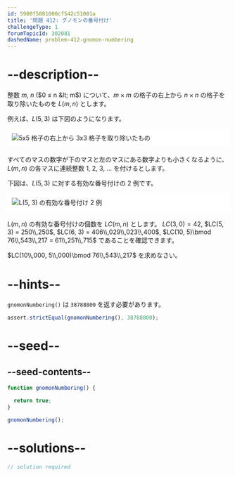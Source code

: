 ```yaml
---
id: 5900f5081000cf542c51001a
title: '問題 412: グノモンの番号付け'
challengeType: 1
forumTopicId: 302081
dashedName: problem-412-gnomon-numbering
---
```


# --description--

整数 $m$, $n$ ($0 ≤ n &lt; m$) について、$m×m$ の格子の右上から $n×n$ の格子を取り除いたものを $L(m, n)$ とします。

例えば、$L(5, 3)$ は下図のようになります。

<img alt="5x5 格子の右上から 3x3 格子を取り除いたもの" src="https://cdn.freecodecamp.org/curriculum/project-euler/gnomon-numbering-1.png" style="background-color: white; padding: 10px; display: block; margin-right: auto; margin-left: auto; margin-bottom: 1.2rem;" />

すべてのマスの数字が下のマスと左のマスにある数字よりも小さくなるように、$L(m, n)$ の各マスに連続整数 1, 2, 3, ... を付けるとします。

下図は、$L(5, 3)$ に対する有効な番号付けの 2 例です。

<img alt="L(5, 3) の有効な番号付け 2 例" src="https://cdn.freecodecamp.org/curriculum/project-euler/gnomon-numbering-2.png" style="background-color: white; padding: 10px; display: block; margin-right: auto; margin-left: auto; margin-bottom: 1.2rem;" />

$L(m, n)$ の有効な番号付けの個数を $LC(m, n)$ とします。 $LC(3, 0) = 42$, $LC(5, 3) = 250\\,250$, $LC(6, 3) = 406\\,029\\,023\\,400$, $LC(10, 5)\bmod 76\\,543\\,217 = 61\\,251\\,715$ であることを確認できます。

$LC(10\\,000, 5\\,000)\bmod 76\\,543\\,217$ を求めなさい。

# --hints--

`gnomonNumbering()` は `38788800` を返す必要があります。

```js
assert.strictEqual(gnomonNumbering(), 38788800);
```

# --seed--

## --seed-contents--

```js
function gnomonNumbering() {

  return true;
}

gnomonNumbering();
```

# --solutions--

```js
// solution required
```
